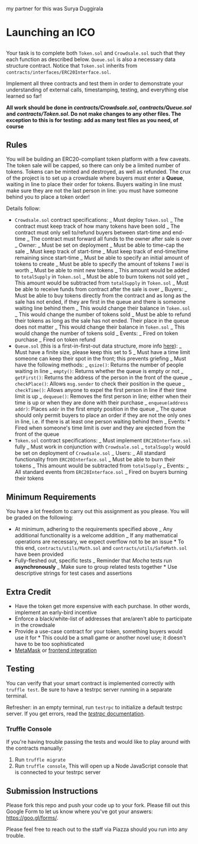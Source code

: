 my partner for this was Surya Duggirala

# Launching an ICO

##

Your task is to complete both `Token.sol` and `Crowdsale.sol` such that they each function as described below. `Queue.sol` is also a necessary data structure contract. Notice that `Token.sol` inherits from `contracts/interfaces/ERC20Interface.sol`.

Implement all three contracts and test them in order to demonstrate your understanding of external calls, timestamping, testing, and everything else learned so far!

**All work should be done in _contracts/Crowdsale.sol_, _contracts/Queue.sol_ and _contracts/Token.sol_. Do not make changes to any other files. The exception to this is for testing: add as many test files as you need, of course**

## Rules

You will be building an ERC20-compliant token platform with a few caveats. The token sale will be capped, so there can only be a limited number of tokens. Tokens can be minted and destroyed, as well as refunded. The crux of the project is to set up a crowdsale where buyers must enter a **Queue**, waiting in line to place their order for tokens. Buyers waiting in line must make sure they are not the last person in line: you must have someone behind you to place a token order!

Details follow:

* `Crowdsale.sol` contract specifications:
  _ Must deploy `Token.sol`
  _ The contract must keep track of how many tokens have been sold
  _ The contract must only sell to/refund buyers between start-time and end-time
  _ The contract must forward all funds to the owner after sale is over
  _ Owner:
  _ Must be set on deployment
  _ Must be able to time-cap the sale
  _ Must keep track of start-time
  _ Must keep track of end-time/time remaining since start-time
  _ Must be able to specify an initial amount of tokens to create
  _ Must be able to specify the amount of tokens *1 wei* is worth
  _ Must be able to mint new tokens
  _ This amount would be added to `totalSupply` in `Token.sol`
  _ Must be able to burn tokens not sold yet
  _ This amount would be subtracted from `totalSupply` in `Token.sol`
  _ Must be able to receive funds from contract after the sale is over
  _ Buyers:
  _ Must be able to buy tokens directly from the contract and as long as the sale has not ended, if they are first in the queue and there is someone waiting line behind them
  _ This would change their balance in `Token.sol`
  _ This would change the number of tokens sold
  _ Must be able to refund their tokens as long as the sale has not ended. Their place in the queue does not matter
  _ This would change their balance in `Token.sol`
  _ This would change the number of tokens sold
  _ Events:
  _ Fired on token purchase
  _ Fired on token refund
* `Queue.sol` (this is a first-in-first-out data structure, more info [here](http://interactivepython.org/courselib/static/pythonds/BasicDS/ImplementingaQueueinPython.html)):
  _ Must have a finite size, please keep this set to 5
  _ Must have a time limit someone can keep their spot in the front; this prevents griefing
  _ Must have the following methods:
  _ `qsize()`: Returns the number of people waiting in line
  _ `empty()`: Returns whether the queue is empty or not
  _ `getFirst()`: Returns the address of the person in the front of the queue
  _ `checkPlace()`: Allows `msg.sender` to check their position in the queue
  _ `checkTime()`: Allows anyone to expel the first person in line if their time limit is up
  _ `dequeue()`: Removes the first person in line; either when their time is up or when they are done with their purchase
  _ `enqueue(address addr)`: Places `addr` in the first empty position in the queue
  _ The queue should only permit buyers to place an order if they are not the only ones in line, i.e. if there is at least one person waiting behind them
  _ Events: \* Fired when someone's time limit is over and they are ejected from the front of the queue
* `Token.sol` contract specifications:
  _ Must implement `ERC20Interface.sol` fully
  _ Must work in conjunction with `Crowdsale.sol`
  _ `totalSupply` would be set on deployment of `Crowdsale.sol`
  _ Users:
  _ All standard functionality from `ERC20Interface.sol`
  _ Must be able to burn their tokens
  _ This amount would be subtracted from `totalSupply`
  _ Events:
  _ All standard events from `ERC20Interface.sol`
  _ Fired on buyers burning their tokens

## Minimum Requirements

You have a lot freedom to carry out this assignment as you please. You will be graded on the following:

* At minimum, adhering to the requirements specified above
  _ Any additional functionality is a welcome addition
  _ If any mathematical operations are necessary, we expect overflow not to be an issue \* To this end, `contracts/utils/Math.sol` and `contracts/utils/SafeMath.sol` have been provided
* Fully-fleshed out, specific tests
  _ Reminder that *Mocha* tests run **asynchronously**
  _ Make sure to group related tests together \* Use descriptive strings for test cases and assertions

## Extra Credit

* Have the token get more expensive with each purchase. In other words, implement an early-bird incentive
* Enforce a black/white-list of addresses that are/aren't able to participate in the crowdsale
* Provide a use-case contract for your token, something buyers would use it for \* This could be a small game or another novel use; it doesn't have to be too sophisticated
* [MetaMask](https://metamask.io/) or [frontend integration](https://github.com/ethereum/web3.js/)

## Testing

You can verify that your smart contract is implemented correctly with `truffle test`. Be sure to have a testrpc server running in a separate terminal.

Refresher: in an empty terminal, run `testrpc` to initialize a default testrpc server. If you get errors, read the [_testrpc_ documentation](https://github.com/ethereumjs/testrpc).

### Truffle Console

If you're having trouble passing the tests and would like to play around with the contracts manually:

1. Run `truffle migrate`
2. Run `truffle console`, This will open up a Node JavaScript console that is connected to your testrpc server

## Submission Instructions

Please fork this repo and push your code up to your fork. Please fill out this Google Form to let us know where you've got your answers: https://goo.gl/forms/<xyz>.

Please feel free to reach out to the staff via Piazza should you run into any trouble.
